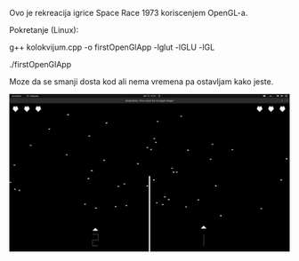 Ovo je rekreacija igrice Space Race 1973 koriscenjem OpenGL-a.


Pokretanje (Linux): 

g++ kolokvijum.cpp -o firstOpenGlApp -lglut -lGLU -lGL

./firstOpenGlApp 


Moze da se smanji dosta kod ali nema vremena pa ostavljam kako jeste.

<img src = "./Screenshot from 2023-08-15 12-22-10.png" width = 1000 hight = 900>



